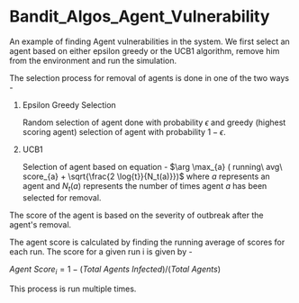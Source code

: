 # Bandit_Algos_Agent_Vulnerability
An example of finding Agent vulnerabilities in the system. We first select an agent based on either epsilon greedy or the UCB1 algorithm, remove him from the environment and run the simulation.

The selection process for removal of agents is done in one of the two ways -

1. Epsilon Greedy Selection

    Random selection of agent done with probability $\epsilon$ and greedy (highest scoring agent) selection of agent with probability
    $1 - \epsilon$.

2. UCB1

    Selection of agent based on equation -
    $\arg \max_{a} ( running\ avg\ score_{a} + \sqrt{\frac{2 \log{t}}{N_t(a)}})$
    where $a$ represents an agent and $N_t(a)$ represents the number of times agent $a$ has been selected for removal.

The score of the agent is based on the severity of outbreak after the agent's removal.

The agent score is calculated by finding the running average of scores for each run. The score for a given run i is given by -

$Agent\ Score_i = 1 - (Total\ Agents\ Infected) / (Total\ Agents)$

This process is run multiple times.
